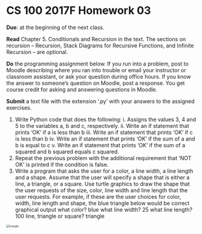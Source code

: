 # CS 100 2017F Homework 03
**Due**: at the beginning of the next class. 

**Read** Chapter 5. Conditionals and Recursion in the text. The sections on recursion – Recursion, Stack Diagrams for Recursive Functions, and Infinite Recursion – are optional. 

**Do** the programming assignment below. If you run into a problem, post to Moodle describing where you ran into trouble or email your instructor or classroom assistant, or ask your question during office hours. If you know the answer to someone’s question on Moodle, post a response. You get course credit for asking and answering questions in Moodle.

**Submit** a text file with the extension ‘.py’ with your answers to the assigned exercises. 

1. Write Python code that does the following:
    i. Assigns the values 3, 4 and 5 to the variables a, b and c, respectively.
    ii. Write an if statement that prints ‘OK’ if a is less than b
    iii. Write an if statement that prints ‘OK’ if c is less than b
    iv. Write an if statement that prints ‘OK’ if the sum of a and b is equal to c
    v. Write an if statement that prints ‘OK’ if the sum of a squared and b squared equals c squared.
2. Repeat the previous problem with the additional requirement that ‘NOT OK’ is printed if the condition is false.
3. Write a program that asks the user for a color, a line width, a line length and a shape. Assume that the user will specify a shape that is either a line, a triangle, or a square. Use turtle graphics to draw the shape that the user requests of the size, color, line width and line length that the user requests. For example, if these are the user choices for color, width, line length and shape, the blue triangle below would be correct graphical output
    what color? blue
    what line width? 25
    what line length? 100
    line, triangle or square? triangle
 
<img src="/triangle.png" alt="triangle" style="zoom:50%;" />
